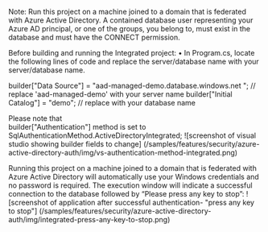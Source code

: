 
Note: Run this project on a machine joined to a domain that is federated with Azure Active Directory. A contained database user representing your Azure AD principal, or one of the groups, you belong to, must exist in the database and must have the CONNECT permission.

Before building and running the Integrated project:
•	In Program.cs, locate the following lines of code and replace the server/database name with your server/database name.

builder["Data Source"] = "aad-managed-demo.database.windows.net "; // replace 'aad-managed-demo' with your server name
builder["Initial Catalog"] = "demo"; // replace with your database name


Please note that  
builder["Authentication"] method is set to SqlAuthenticationMethod.ActiveDirectoryIntegrated;
![screenshot of visual studio showing builder fields to change] (/samples/features/security/azure-active-directory-auth/img/vs-authentication-method-integrated.png)

Running this project on a machine joined to a domain that is federated with Azure Active Directory will automatically use your Windows credentials and no password is required. The execution window will indicate a successful connection to the database followed by “Please press any key to stop”:
![screenshot of application after successful authentication- "press any key to stop"] (/samples/features/security/azure-active-directory-auth/img/integrated-press-any-key-to-stop.png)
